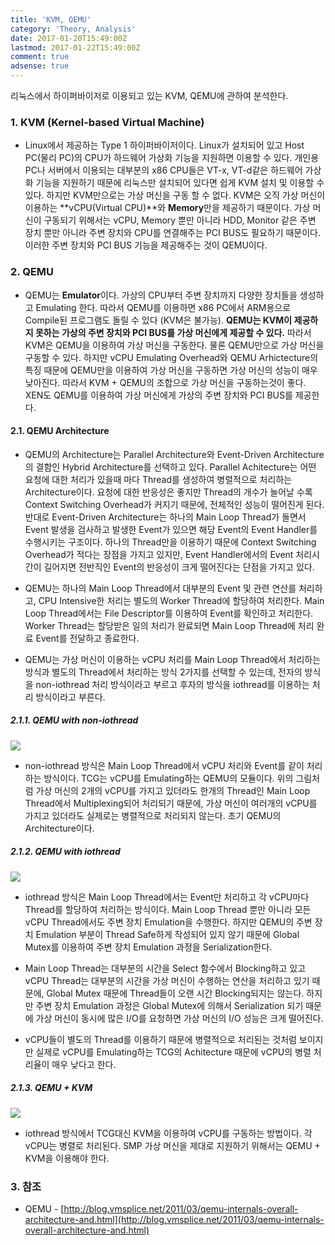 ```yaml
---
title: 'KVM, QEMU'
category: 'Theory, Analysis'
date: 2017-01-20T15:49:00Z
lastmod: 2017-01-22T15:49:00Z
comment: true
adsense: true
---
```


리눅스에서 하이퍼바이저로 이용되고 있는 KVM, QEMU에 관하여 분석한다.

### 1. KVM (Kernel-based Virtual Machine)

* Linux에서 제공하는 Type 1 하이퍼바이저이다. Linux가 설치되어 있고 Host PC(물리 PC)의 CPU가 하드웨어 가상화 기능을 지원하면 이용할 수 있다. 개인용 PC나 서버에서 이용되는 대부분의 x86 CPU들은 VT-x, VT-d같은 하드웨어 가상화 기능을 지원하기 때문에 리눅스만 설치되어 있다면 쉽게 KVM 설치 및 이용할 수 있다. 하지만 KVM만으로는 가상 머신을 구동 할 수 없다. KVM은 오직 가상 머신이 이용하는 **vCPU(Virtual CPU)**와 **Memory**만을 제공하기 때문이다. 가상 머신이 구동되기 위해서는 vCPU, Memory 뿐만 아니라 HDD, Monitor 같은 주변 장치 뿐만 아니라 주변 장치와 CPU를 연결해주는 PCI BUS도 필요하기 때문이다. 이러한 주변 장치와 PCI BUS 기능을 제공해주는 것이 QEMU이다.

### 2. QEMU

* QEMU는 **Emulator**이다. 가상의 CPU부터 주변 장치까지 다양한 장치들을 생성하고 Emulating 한다. 따라서 QEMU를 이용하면 x86 PC에서 ARM용으로 Compile된 프로그램도 돌릴 수 있다 (KVM은 불가능). **QEMU는 KVM이 제공하지 못하는 가상의 주변 장치와 PCI BUS를 가상 머신에게 제공할 수 있다.** 따라서 KVM은 QEMU을 이용하여 가상 머신을 구동한다. 물론 QEMU만으로 가상 머신을 구동할 수 있다. 하지만 vCPU Emulating Overhead와 QEMU Arhictecture의 특징 때문에 QEMU만을 이용하여 가상 머신을 구동하면 가상 머신의 성능이 매우 낮아진다. 따라서 KVM + QEMU의 조합으로 가상 머신을 구동하는것이 좋다. XEN도 QEMU를 이용하여 가상 머신에게 가상의 주변 장치와 PCI BUS를 제공한다.

#### 2.1. QEMU Architecture

* QEMU의 Architecture는 Parallel Architecture와 Event-Driven Architecture의 결함인 Hybrid Architecture를 선택하고 있다. Parallel Achitecture는 어떤 요청에 대한 처리가 있을때 마다 Thread를 생성하여 병렬적으로 처리하는 Architecture이다. 요청에 대한 반응성은 좋지만 Thread의 개수가 늘어날 수록 Context Switching Overhead가 커지기 때문에, 전체적인 성능이 떨어진게 된다. 반대로 Event-Driven Architecture는 하나의 Main Loop Thread가 돌면서 Event 발생을 검사하고 발생한 Event가 있으면 해당 Event의 Event Handler를 수행시키는 구조이다. 하나의 Thread만을 이용하기 때문에 Context Switching Overhead가 적다는 장점을 가지고 있지만, Event Handler에서의 Event 처리시간이 길어지면 전반직인 Event의 반응성이 크게 떨어진다는 단점을 가지고 있다.

* QEMU는 하나의 Main Loop Thread에서 대부분의 Event 및 관련 연산를 처리하고, CPU Intensive한 처리는 별도의 Worker Thread에 할당하여 처리한다. Main Loop Thread에서는 File Descriptor를 이용하여 Event를 확인하고 처리한다. Worker Thread는 할당받은 일의 처리가 완료되면 Main Loop Thread에 처리 완료 Event를 전달하고 종료한다.

* QEMU는 가상 머신이 이용하는 vCPU 처리를 Main Loop Thread에서 처리하는 방식과 별도의 Thread에서 처리하는 방식 2가지를 선택할 수 있는데, 전자의 방식을 non-iothread 처리 방식이라고 부르고 후자의 방식을 iothread를 이용하는 처리 방식이라고 부른다.

##### 2.1.1. QEMU with non-iothread

![]({{site.baseurl}}/images/theory_analysis/KVM_QEMU/QEMU_non-iothread.PNG)

* non-iothread 방식은 Main Loop Thread에서 vCPU 처리와 Event를 같이 처리하는 방식이다. TCG는 vCPU를 Emulating하는 QEMU의 모듈이다. 위의 그림처럼 가상 머신의 2개의 vCPU를 가지고 있더라도 한개의 Thread인 Main Loop Thread에서 Multiplexing되어 처리되기 때문에, 가상 머신이 여러개의 vCPU를 가지고 있더라도 실제로는 병렬적으로 처리되지 않는다. 초기 QEMU의 Architecture이다.

##### 2.1.2. QEMU with iothread

![]({{site.baseurl}}/images/theory_analysis/KVM_QEMU/QEMU_iothread.PNG)

* iothread 방식은 Main Loop Thread에서는 Event만 처리하고 각 vCPU마다 Thread를 할당하여 처리하는 방식이다. Main Loop Thread 뿐만 아니라 모든 vCPU Thread에서도 주변 장치 Emulation을 수행한다. 하지만 QEMU의 주변 장치 Emulation 부분이 Thread Safe하게 작성되어 있지 않기 때문에 Global Mutex를 이용하여 주변 장치 Emulation 과정을 Serialization한다.

* Main Loop Thread는 대부분의 시간을 Select 함수에서 Blocking하고 있고 vCPU Thread는 대부분의 시간을 가상 머신이 수행하는 연산을 처리하고 있기 때문에, Global Mutex 때문에 Thread들이 오랜 시간 Blocking되지는 않는다. 하지만 주변 장치 Emulation 과정은 Global Mutex에 의해서 Serialization 되기 때문에 가상 머신이 동시에 많은 I/O를 요청하면 가상 머신의 I/O 성능은 크게 떨어진다.

* vCPU들이 별도의 Thread를 이용하기 때문에 병렬적으로 처리된는 것처럼 보이지만 실제로 vCPU를 Emulating하는 TCG의 Achitecture 때문에 vCPU의 병렬 처리율이 매우 낮다고 한다.

##### 2.1.3. QEMU + KVM

![]({{site.baseurl}}/images/theory_analysis/KVM_QEMU/QEMU_KVM.PNG)

* iothread 방식에서 TCG대신 KVM을 이용하여 vCPU를 구동하는 방법이다. 각 vCPU는 병렬로 처리된다. SMP 가상 머신을 제대로 지원하기 위해서는 QEMU + KVM을 이용해야 한다.

### 3. 참조

* QEMU - [http://blog.vmsplice.net/2011/03/qemu-internals-overall-architecture-and.html](http://blog.vmsplice.net/2011/03/qemu-internals-overall-architecture-and.html)
